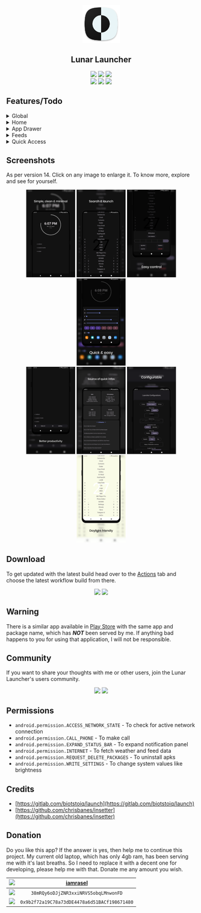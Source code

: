 <div align='center'>
	<img src='fastlane/metadata/android/en-US/images/icon.png' alt='Lunar Launcher' width='100' height='100'>
    <h2>Lunar Launcher</h2>
    <p>
        <img src='https://img.shields.io/badge/Android-3DDC84?style=flat-square&logo=android&logoColor=white'>
        <img src='https://img.shields.io/badge/SDK-26-vibrant?style=flat-square'>
        <a href='https://github.com/iamrasel/lunar-launcher/blob/main/LICENSE'><img src='https://img.shields.io/badge/License-GPL%20v3-blue?style=flat-square'></a>
        <br>
		<img src='https://img.shields.io/badge/Maintained-yes-green?style=flat-square'>
        <a href='https://github.com/iamrasel/lunar-launcher/actions'><img src='https://img.shields.io/github/workflow/status/iamrasel/lunar-launcher/CI_Push?style=flat-square'></a>
		<a href='https://github.com/iamrasel/lunar-launcher/releases/latest'><img src='https://img.shields.io/github/downloads/iamrasel/lunar-launcher/total?style=flat-square'></a>
    </p>
</div>

## Features/Todo
<details><summary>Global</summary>

- [x] Appearances
  - [x] Material Design 3
  - [ ] Material You support
  - [x] Day/night theme
  - [ ] Wallpaper with dim support
- [x] Double tap: lock/sleep
  - [x] Accessibility (SDK >= 28)
  - [x] Device admin
  - [x] Root
- [x] Swipe down: expand notification panel
- [ ] Yet to decide

</details>
<details><summary>Home</summary>

- [x] Battery status
  - [x] Circular percentage indicator
  - [x] Animation while charging
- [x] Time
  - [x] 12/24 format
- [x] Date
- [x] Weather
  - [x] Provider: OpenWeatherMap
  - [x] Celsius/Fahrenheit
- [x] Todo
  - [x] Add, delete, edit, copy
  - [ ] Auto destructive todo with notify
  - [x] 0-7 items in home screen
  - [x] Access lock

</details>
<details><summary>App Drawer</summary>

- [x] Quick search
- [x] Launch from search
- [x] Launch in freeform mode
- [x] Total apps count
- [ ] App appearance
- [ ] App rename
- [ ] App vault
- [x] Detailed app info

</details>
<details><summary>Feeds</summary>

- [x] Device stats
  - This section is temporary, will be replaced with more useful feature.
- [x] RSS

</details>
<details><summary>Quick Access</summary>

- [x] Favourite apps (<=6)
- [x] Favourite contacts and urls (<=6)
- [x] Control system value
  - [x] Brightness
  - [x] Sound

</details>

## Screenshots
As per version 14. Click on any image to enlarge it. To know more, explore and see for yourself.

<div align='center'>
	<img src='fastlane/metadata/android/en-US/images/phoneScreenshots/1.png' width=130>
	<img src='fastlane/metadata/android/en-US/images/phoneScreenshots/2.png' width=130>
	<img src='fastlane/metadata/android/en-US/images/phoneScreenshots/3.png' width=130>
	<img src='fastlane/metadata/android/en-US/images/phoneScreenshots/4.png' width=130>
	<br>
	<img src='fastlane/metadata/android/en-US/images/phoneScreenshots/5.png' width=130>
	<img src='fastlane/metadata/android/en-US/images/phoneScreenshots/6.png' width=130>
	<img src='fastlane/metadata/android/en-US/images/phoneScreenshots/7.png' width=130>
	<img src='fastlane/metadata/android/en-US/images/phoneScreenshots/8.png' width=130>
</div>

## Download
To get updated with the latest build head over to the [Actions](https://github.com/iamrasel/lunar-launcher/actions) tab and choose the latest workflow build from there.
<div align='center'>

<a href='https://github.com/iamrasel/lunar-launcher/releases/latest'><img src='https://img.shields.io/badge/GitHub-100000?style=for-the-badge&logo=github&logoColor=white'></a>
<a href='https://f-droid.org/packages/rasel.lunar.launcher'><img src='https://img.shields.io/badge/F_Droid-1976D2?style=for-the-badge&logo=f-droid&logoColor=white'></a>

</div>

## Warning
There is a similar app available in [Play Store](https://play.google.com/store/apps/details?id=rasel.lunar.launcher) with the same app and package name, which has _**NOT**_ been served by me. If anything bad happens to you for using that application, I will not be responsible.

## Community
If you want to share your thoughts with me or other users, join the Lunar Launcher's users community.
<div align='center'>

<a href='https://github.com/iamrasel/lunar-launcher/discussions'><img src='https://img.shields.io/badge/Discussions-333333?style=for-the-badge&logo=github'></a>
<a href='https://t.me/LunarLauncher_chats'><img src='https://img.shields.io/badge/Telegram-2CA5E0?style=for-the-badge&logo=telegram&logoColor=white'></a>

</div>

## Permissions
- `android.permission.ACCESS_NETWORK_STATE` - To check for active network connection
- `android.permission.CALL_PHONE` - To make call
- `android.permission.EXPAND_STATUS_BAR` - To expand notification panel
- `android.permission.INTERNET` - To fetch weather and feed data
- `android.permission.REQUEST_DELETE_PACKAGES` - To uninstall apks
- `android.permission.WRITE_SETTINGS` - To change system values like brightness

## Credits
- [https://gitlab.com/biotstoiq/launch](https://gitlab.com/biotstoiq/launch)
- [https://github.com/chrisbanes/insetter](https://github.com/chrisbanes/insetter)

## Donation
Do you like this app? If the answer is yes, then help me to continue this project. My current old laptop, which has only 4gb ram, has been serving me with it's last breaths. So I need to replace it with a decent one for developing, please help me with that. Donate me any amount you wish.

<div align='center'>

| ![](https://img.shields.io/badge/Buy_Me_A_Coffee-FFDD00?style=flat-square&logo=buy-me-a-coffee&logoColor=black) | [iamrasel](https://www.buymeacoffee.com/iamrasel) |
|:---------------------------------------------------------------------------------------------------------------:|:-------------------------------------------------:|
|         ![](https://img.shields.io/badge/Bitcoin-000000?style=flat-square&logo=bitcoin&logoColor=white)         |       `38mRQy6oDJjZNR3xxiNRVS5obqLMnwonFD`        |
|        ![](https://img.shields.io/badge/Ethereum-3C3C3D?style=flat-square&logo=Ethereum&logoColor=white)        |   `0x9b2f72a19C78a73dDE4478a6d51BACf198671480`    |

</div>
